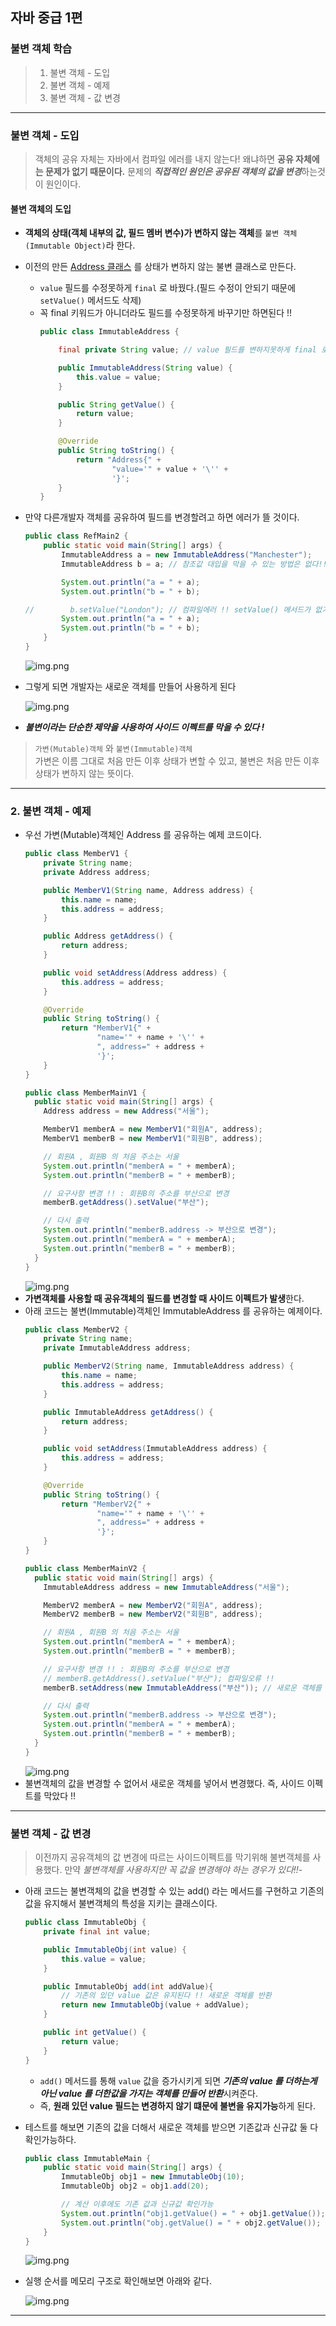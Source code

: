 ## 자바 중급 1편

### 불변 객체 학습
> 1. 불변 객체 - 도입
> 2. 불변 객체 - 예제
> 3. 불변 객체 - 값 변경
---
### 불변 객체 - 도입
> 객체의 공유 자체는 자바에서 컴파일 에러를 내지 않는다! 왜냐하면 **공유 자체에는 문제가 없기 때문이다.**
> 문제의 ***직접적인 원인은 공유된 객체의 값을 변경***하는것이 원인이다.

#### 불변 객체의 도입
- **객체의 상태(객체 내부의 값, 필드 멤버 변수)가 변하지 않는 객체**를 `불변 객체(Immutable Object)`라 한다.
- 이전의 만든 [Address 클래스](https://github.com/LegdayDev/Java-Middle-1/blob/master/src/lang/immutable/address/Address.java) 를 상태가 변하지 않는 불변 클래스로 만든다.
  - `value` 필드를 수정못하게 `final` 로 바꿨다.(필드 수정이 안되기 때문에 `setValue()` 메서드도 삭제)
  - 꼭 final 키워드가 아니더라도 필드를 수정못하게 바꾸기만 하면된다 !!
      ```java
      public class ImmutableAddress {
    
          final private String value; // value 필드를 변하지못하게 final 로 막는다.
    
          public ImmutableAddress(String value) {
              this.value = value;
          }
    
          public String getValue() {
              return value;
          }
    
          @Override
          public String toString() {
              return "Address{" +
                      "value='" + value + '\'' +
                      '}';
          }
      }
      ```
- 만약 다른개발자 객체를 공유하여 필드를 변경할려고 하면 에러가 뜰 것이다.
    ```java
    public class RefMain2 {
        public static void main(String[] args) {
            ImmutableAddress a = new ImmutableAddress("Manchester");
            ImmutableAddress b = a; // 참조값 대입을 막을 수 있는 방법은 없다!!(Java 문법상 문제없음)
    
            System.out.println("a = " + a);
            System.out.println("b = " + b);
    
    //        b.setValue("London"); // 컴파일에러 !! setValue() 메서드가 없기 떄문에 수정불가 !!
            System.out.println("a = " + a);
            System.out.println("b = " + b);
        }
    }
    ```
  ![img.png](images/chap02/img08.png)
- 그렇게 되면 개발자는 새로운 객체를 만들어 사용하게 된다

    ![img.png](images/chap02/img09.png)
- _**불변이라는 단순한 제약을 사용하여 사이드 이펙트를 막을 수 있다 !**_
> `가변(Mutable)객체` 와 `불변(Immutable)객체` </br>가변은 이름 그대로 처음 만든 이후 상태가 변할 수 있고, 불변은 처음 만든 이후 상태가 변하지 않는 뜻이다.
---
### 2. 불변 객체 - 예제
- 우선 가변(Mutable)객체인 Address 를 공유하는 예제 코드이다.
  ```java
  public class MemberV1 {
      private String name;
      private Address address;
  
      public MemberV1(String name, Address address) {
          this.name = name;
          this.address = address;
      }
  
      public Address getAddress() {
          return address;
      }
  
      public void setAddress(Address address) {
          this.address = address;
      }
  
      @Override
      public String toString() {
          return "MemberV1{" +
                  "name='" + name + '\'' +
                  ", address=" + address +
                  '}';
      }
  }
  
  public class MemberMainV1 {
    public static void main(String[] args) {
      Address address = new Address("서울");
  
      MemberV1 memberA = new MemberV1("회원A", address);
      MemberV1 memberB = new MemberV1("회원B", address);
  
      // 회원A , 회원B 의 처음 주소는 서울
      System.out.println("memberA = " + memberA);
      System.out.println("memberB = " + memberB);
  
      // 요구사항 변경 !! : 회원B의 주소를 부산으로 변경
      memberB.getAddress().setValue("부산");
  
      // 다시 출력
      System.out.println("memberB.address -> 부산으로 변경");
      System.out.println("memberA = " + memberA);
      System.out.println("memberB = " + memberB);
    }
  }
  ```
  ![img.png](images/chap02/img10.png)
- **가변객체를 사용할 때 공유객체의 필드를 변경할 때 사이드 이펙트가 발생**한다.
- 아래 코드는 불변(Immutable)객체인 ImmutableAddress 를 공유하는 예제이다.
  ```java
  public class MemberV2 {
      private String name;
      private ImmutableAddress address;
  
      public MemberV2(String name, ImmutableAddress address) {
          this.name = name;
          this.address = address;
      }
  
      public ImmutableAddress getAddress() {
          return address;
      }
  
      public void setAddress(ImmutableAddress address) {
          this.address = address;
      }
  
      @Override
      public String toString() {
          return "MemberV2{" +
                  "name='" + name + '\'' +
                  ", address=" + address +
                  '}';
      }
  }
  
  public class MemberMainV2 {
    public static void main(String[] args) {
      ImmutableAddress address = new ImmutableAddress("서울");
  
      MemberV2 memberA = new MemberV2("회원A", address);
      MemberV2 memberB = new MemberV2("회원B", address);
  
      // 회원A , 회원B 의 처음 주소는 서울
      System.out.println("memberA = " + memberA);
      System.out.println("memberB = " + memberB);
  
      // 요구사항 변경 !! : 회원B의 주소를 부산으로 변경
      // memberB.getAddress().setValue("부산"); 컴파일오류 !!
      memberB.setAddress(new ImmutableAddress("부산")); // 새로운 객체를 만들어 설정해야 한다 !!
  
      // 다시 출력
      System.out.println("memberB.address -> 부산으로 변경");
      System.out.println("memberA = " + memberA);
      System.out.println("memberB = " + memberB);
    }
  }
  ```
  ![img.png](images/chap02/img11.png)
- 불변객체의 값을 변경할 수 없어서 새로운 객체를 넣어서 변경했다. 즉, 사이드 이펙트를 막았다 !!
---
### 불변 객체 - 값 변경
> 이전까지 공유객체의 값 변경에 따르는 사이드이펙트를 막기위해 불변객체를 사용했다. 만약 _불변객체를 사용하지만 꼭 값을 변경해야 하는 경우가 있다!!_- 

- 아래 코드는 불변객체의 값을 변경할 수 있는 add() 라는 메서드를 구현하고 기존의 값을 유지해서 불변객체의 특성을 지키는 클래스이다.
  ```java
  public class ImmutableObj {
      private final int value;
  
      public ImmutableObj(int value) {
          this.value = value;
      }
  
      public ImmutableObj add(int addValue){
          // 기존의 있던 value 값은 유지된다 !! 새로운 객체를 반환
          return new ImmutableObj(value + addValue);
      }
  
      public int getValue() {
          return value;
      }
  }
  ```
  - `add()` 메서드를 통해 `value` 값을 증가시키게 되면 ***기존의 value 를 더하는게 아닌 value 를 더한값을 가지는 객체를 만들어 반환***시켜준다.
  - 즉, **원래 있던 value 필드는 변경하지 않기 떄문에 불변을 유지가능**하게 된다.
- 테스트를 해보면 기존의 값을 더해서 새로운 객체를 받으면 기존값과 신규값 둘 다 확인가능하다.
  ```java
  public class ImmutableMain {
      public static void main(String[] args) {
          ImmutableObj obj1 = new ImmutableObj(10);
          ImmutableObj obj2 = obj1.add(20);
  
          // 계산 이후에도 기존 값과 신규값 확인가능
          System.out.println("obj1.getValue() = " + obj1.getValue());
          System.out.println("obj.getValue() = " + obj2.getValue());
      }
  }
  ```
  ![img.png](images/chap02/img12.png)
- 실행 순서를 메모리 구조로 확인해보면 아래와 같다.

  ![img.png](images/chap02/img13.png)
---